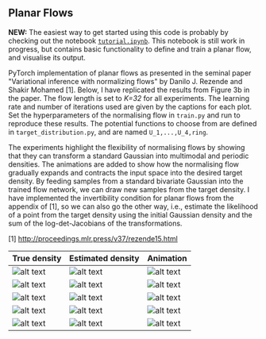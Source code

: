 ## Planar Flows

**NEW:** The easiest way to get started using this code is probably by checking out the notebook [`tutorial.ipynb`](https://github.com/e-hulten/planar-flows/blob/master/tutorial.ipynb). This notebook is still work in progress, but contains basic functionality to define and train a planar flow, and visualise its output. 

PyTorch implementation of planar flows as presented in the seminal paper "Variational inference with normalizing flows" by Danilo J. Rezende and Shakir Mohamed [1]. Below, I have replicated the results from Figure 3b in the paper. The flow length is set to *K=32* for all experiments. The learning rate and number of iterations used are given by the captions for each plot. Set the hyperparameters of the normalising flow in `train.py` and run to reproduce these results. The potential functions to choose from are defined in `target_distribution.py`, and are named `U_1,...,U_4,ring`.

The experiments highlight the flexibility of normalising flows by showing that they can transform a standard Gaussian into multimodal and periodic densities. The animations are added to show how the normalising flow gradually expands and contracts the input space into the desired target density. By feeding samples from a standard bivariate Gaussian into the trained flow network, we can draw new samples from the target density. I have implemented the invertibility condition for planar flows from the appendix of [1], so we can also go the other way, i.e., estimate the likelihood of a point from the target density using the initial Gaussian density and the sum of the log-det-Jacobians of the transformations. 

[1] http://proceedings.mlr.press/v37/rezende15.html

| True density | Estimated density | Animation |
|--------------|-------------------|-----------|
|     ![alt text](https://github.com/e-hulten/planar-flows/blob/master/results/U_1_true_density.png "Density $U_1$") |![alt text](https://github.com/e-hulten/planar-flows/blob/master/results/U_1_estimated_density.png "Density $U_1$")                |     ![alt text](https://github.com/e-hulten/planar-flows/blob/master/gifs/U_1.gif "Density $U_1$")      |
|     ![alt text](https://github.com/e-hulten/planar-flows/blob/master/results/U_2_true_density.png "Density $U_2$") |![alt text](https://github.com/e-hulten/planar-flows/blob/master/results/U_2_estimated_density.png "Density $U_2$")                |     ![alt text](https://github.com/e-hulten/planar-flows/blob/master/gifs/U_2.gif "Density $U_2$")      |
|     ![alt text](https://github.com/e-hulten/planar-flows/blob/master/results/U_3_true_density.png "Density $U_3$") |![alt text](https://github.com/e-hulten/planar-flows/blob/master/results/U_3_estimated_density.png "Density $U_3$")                |     ![alt text](https://github.com/e-hulten/planar-flows/blob/master/gifs/U_3.gif "Density $U_3$")      |
|     ![alt text](https://github.com/e-hulten/planar-flows/blob/master/results/U_4_true_density.png "Density $U_4$") |![alt text](https://github.com/e-hulten/planar-flows/blob/master/results/U_4_estimated_density.png "Density $U_4$")                |     ![alt text](https://github.com/e-hulten/planar-flows/blob/master/gifs/U_4.gif "Density $U_4$")      |
|     ![alt text](https://github.com/e-hulten/planar-flows/blob/master/results/ring_true_density.png "Density $ring$") |![alt text](https://github.com/e-hulten/planar-flows/blob/master/results/ring_K32_estimated_density.png "Density $ring$")                |     ![alt text](https://github.com/e-hulten/planar-flows/blob/master/gifs/ring.gif "Density $ring$")      |
